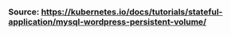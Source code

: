 ### Source: https://kubernetes.io/docs/tutorials/stateful-application/mysql-wordpress-persistent-volume/